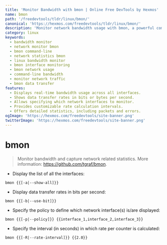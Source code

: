 ```yaml
---
title: 'Monitor Bandwidth with bmon | Online Free DevTools by Hexmos'
name: bmon
path: '/freedevtools/tldr/linux/bmon/'
canonical: 'https://hexmos.com/freedevtools/tldr/linux/bmon/'
description: 'Monitor network bandwidth usage with bmon, a powerful command-line tool providing detailed network statistics.  Free online tool, no registration required.'
category: linux
keywords:
  - bandwidth monitor
  - network monitor bmon
  - bmon command-line
  - network statistics bmon
  - linux bandwidth monitor
  - bmon interface monitoring
  - bmon network usage
  - command-line bandwidth
  - monitor network traffic
  - bmon data transfer
features:
  - Displays real-time bandwidth usage across all interfaces.
  - Shows data transfer rates in bits or bytes per second.
  - Allows specifying which network interfaces to monitor.
  - Provides customizable rate calculation intervals.
  - Offers detailed statistics, including packets and errors.
ogImage: 'https://hexmos.com/freedevtools/site-banner.png'
twitterImage: 'https://hexmos.com/freedevtools/site-banner.png'
---
```


# bmon

> Monitor bandwidth and capture network related statistics.
> More information: <https://github.com/tgraf/bmon>.

- Display the list of all the interfaces:

`bmon {{[-a|--show-all]}}`

- Display data transfer rates in bits per second:

`bmon {{[-b|--use-bit]}}`

- Specify the policy to define which network interface(s) is/are displayed:

`bmon {{[-p|--policy]}} {{interface_1,interface_2,interface_3}}`

- Specify the interval (in seconds) in which rate per counter is calculated:

`bmon {{[-R|--rate-interval]}} {{2.0}}`
